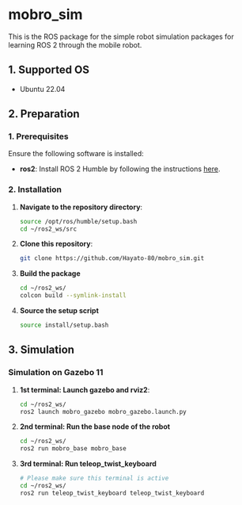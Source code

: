 # mobro_sim
This is the ROS package for the simple robot simulation packages for learning ROS 2 through the mobile robot.

## 1. Supported OS
- Ubuntu 22.04

## 2. Preparation
### 1. Prerequisites
Ensure the following software is installed:

- **ros2**: Install ROS 2 Humble by following the instructions [here](https://docs.ros.org/en/humble/Installation/Ubuntu-Install-Debians.html).

### 2. Installation
1. **Navigate to the repository directory**:
   ```bash
   source /opt/ros/humble/setup.bash
   cd ~/ros2_ws/src
   ```
2. **Clone this repository**:
   ```bash
   git clone https://github.com/Hayato-80/mobro_sim.git
   ```
3. **Build the package**
   ```bash
   cd ~/ros2_ws/
   colcon build --symlink-install
   ```   
4. **Source the setup script**
   ```bash
   source install/setup.bash
   ```
## 3. Simulation 
### Simulation on Gazebo 11
1. **1st terminal: Launch gazebo and rviz2**:
   ```bash
   cd ~/ros2_ws/
   ros2 launch mobro_gazebo mobro_gazebo.launch.py
   ```
2. **2nd terminal: Run the base node of the robot**
   ```bash
   cd ~/ros2_ws/
   ros2 run mobro_base mobro_base
   ```   
3. **3rd terminal: Run teleop_twist_keyboard**
   ```bash
   # Please make sure this terminal is active
   cd ~/ros2_ws/
   ros2 run teleop_twist_keyboard teleop_twist_keyboard
   ```

